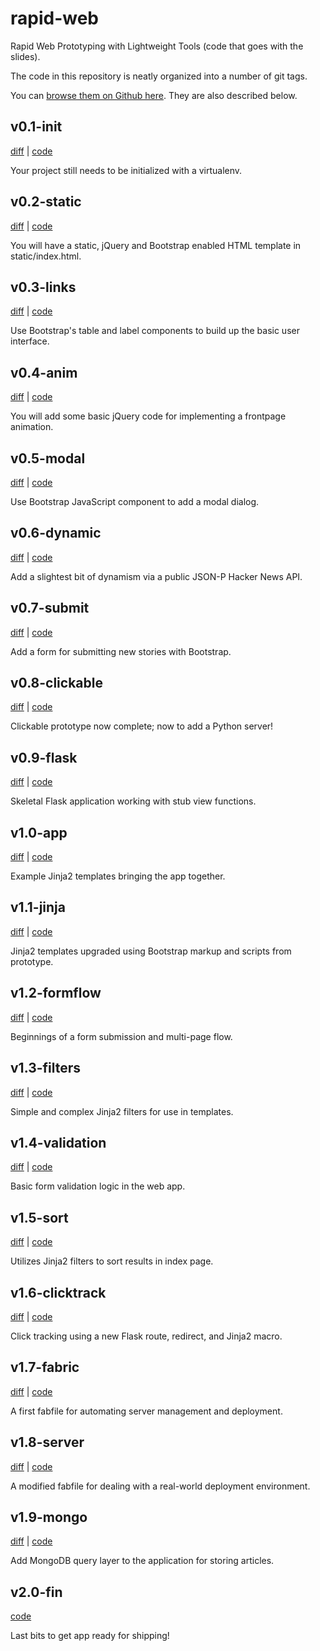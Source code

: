 rapid-web
=========

Rapid Web Prototyping with Lightweight Tools (code that goes with the slides).

The code in this repository is neatly organized into a number of git tags. 

You can [browse them on Github here](https://github.com/amontalenti/rapid-web/tags). They are also described below.



v0.1-init
---------
[diff](https://github.com/amontalenti/rapid-web/compare/v0.1-init...v0.2-static) | [code](https://github.com/amontalenti/rapid-web/tree/v0.1-init)

Your project still needs to be initialized with a virtualenv.

v0.2-static
-----------
[diff](https://github.com/amontalenti/rapid-web/compare/v0.2-static...v0.3-links) | [code](https://github.com/amontalenti/rapid-web/tree/v0.2-static)

You will have a static, jQuery and Bootstrap enabled HTML template in static/index.html.

v0.3-links
----------
[diff](https://github.com/amontalenti/rapid-web/compare/v0.3-links...v0.4-anim) | [code](https://github.com/amontalenti/rapid-web/tree/v0.3-links)

Use Bootstrap's table and label components to build up the basic user interface.

v0.4-anim
---------
[diff](https://github.com/amontalenti/rapid-web/compare/v0.4-anim...v0.5-modal) | [code](https://github.com/amontalenti/rapid-web/tree/v0.4-anim)

You will add some basic jQuery code for implementing a frontpage animation.

v0.5-modal
----------
[diff](https://github.com/amontalenti/rapid-web/compare/v0.5-modal...v0.6-dynamic) | [code](https://github.com/amontalenti/rapid-web/tree/v0.5-modal)

Use Bootstrap JavaScript component to add a modal dialog.

v0.6-dynamic
------------
[diff](https://github.com/amontalenti/rapid-web/compare/v0.6-dynamic...v0.7-submit) | [code](https://github.com/amontalenti/rapid-web/tree/v0.6-dynamic)

Add a slightest bit of dynamism via a public JSON-P Hacker News API.

v0.7-submit
-----------
[diff](https://github.com/amontalenti/rapid-web/compare/v0.7-submit...v0.8-clickable) | [code](https://github.com/amontalenti/rapid-web/tree/v0.7-submit)

Add a form for submitting new stories with Bootstrap.

v0.8-clickable
--------------
[diff](https://github.com/amontalenti/rapid-web/compare/v0.8-clickable...v0.9-flask) | [code](https://github.com/amontalenti/rapid-web/tree/v0.8-clickable)

Clickable prototype now complete; now to add a Python server!

v0.9-flask
----------
[diff](https://github.com/amontalenti/rapid-web/compare/v0.9-flask...v1.0-app) | [code](https://github.com/amontalenti/rapid-web/tree/v0.9-flask)

Skeletal Flask application working with stub view functions.

v1.0-app
--------
[diff](https://github.com/amontalenti/rapid-web/compare/v1.0-app...v1.1-jinja) | [code](https://github.com/amontalenti/rapid-web/tree/v1.0-app)

Example Jinja2 templates bringing the app together.

v1.1-jinja
----------
[diff](https://github.com/amontalenti/rapid-web/compare/v1.1-jinja...v1.2-formflow) | [code](https://github.com/amontalenti/rapid-web/tree/v1.1-jinja)

Jinja2 templates upgraded using Bootstrap markup and scripts from prototype.

v1.2-formflow
-------------
[diff](https://github.com/amontalenti/rapid-web/compare/v1.2-formflow...v1.3-filters) | [code](https://github.com/amontalenti/rapid-web/tree/v1.2-formflow)

Beginnings of a form submission and multi-page flow.

v1.3-filters
------------
[diff](https://github.com/amontalenti/rapid-web/compare/v1.3-filters...v1.4-validation) | [code](https://github.com/amontalenti/rapid-web/tree/v1.3-filters)

Simple and complex Jinja2 filters for use in templates.

v1.4-validation
---------------
[diff](https://github.com/amontalenti/rapid-web/compare/v1.4-validation...v1.5-sort) | [code](https://github.com/amontalenti/rapid-web/tree/v1.4-validation)

Basic form validation logic in the web app.

v1.5-sort
---------
[diff](https://github.com/amontalenti/rapid-web/compare/v1.5-sort...v1.6-clicktrack) | [code](https://github.com/amontalenti/rapid-web/tree/v1.5-sort)

Utilizes Jinja2 filters to sort results in index page.

v1.6-clicktrack
---------------
[diff](https://github.com/amontalenti/rapid-web/compare/v1.6-clicktrack...v1.7-fabric) | [code](https://github.com/amontalenti/rapid-web/tree/v1.6-clicktrack)

Click tracking using a new Flask route, redirect, and Jinja2 macro.

v1.7-fabric
-----------
[diff](https://github.com/amontalenti/rapid-web/compare/v1.7-fabric...v1.8-server) | [code](https://github.com/amontalenti/rapid-web/tree/v1.7-fabric)

A first fabfile for automating server management and deployment.

v1.8-server
-----------
[diff](https://github.com/amontalenti/rapid-web/compare/v1.8-server...v1.9-mongo) | [code](https://github.com/amontalenti/rapid-web/tree/v1.8-server)

A modified fabfile for dealing with a real-world deployment environment.

v1.9-mongo
----------
[diff](https://github.com/amontalenti/rapid-web/compare/v1.9-mongo...v2.0-fin) | [code](https://github.com/amontalenti/rapid-web/tree/v1.9-mongo)

Add MongoDB query layer to the application for storing articles.

v2.0-fin
--------
[code](https://github.com/amontalenti/rapid-web/tree/v2.0-fin)

Last bits to get app ready for shipping!

